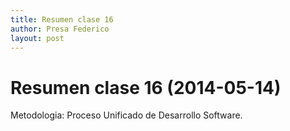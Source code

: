 ```yaml
---
title: Resumen clase 16
author: Presa Federico
layout: post
---
```


Resumen clase 16 (2014-05-14)
===============

Metodologia: Proceso Unificado de Desarrollo Software.
